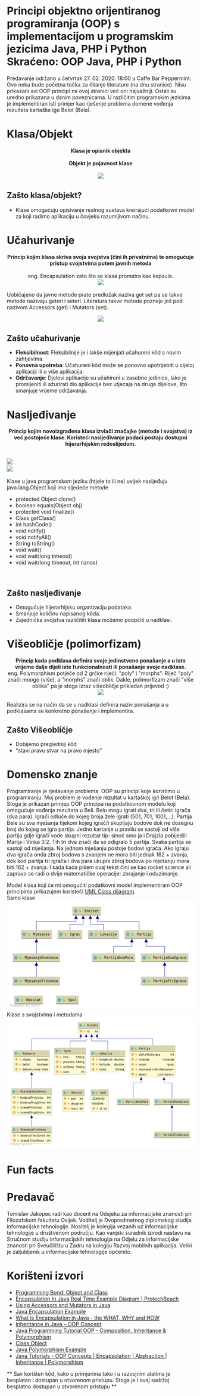 #  Principi objektno orijentiranog programiranja (OOP) s implementacijom u programskim jezicima Java, PHP i Python Skraćeno: OOP Java, PHP i Python

Predavanje održano u četvrtak 27. 02. 2020. 18:00 u Caffe Bar Peppermint.
<br />
Ovo neka bude početna točka za čitanje literature (na dnu stranice). Nisu prikazani svi OOP principi na ovoj stranici već oni najvažniji. Ostali su uredno prikazana u danim poveznicama. U različitim programskim jezicima je implementiran isti primjer kao rješenje problema domene vođenja rezultata kartaške ige Belot (Bela).


# Klasa/Objekt

<p align="center">
  <b>Klasa je opisnik objekta</b><br /><br />
  <b>Objekt je pojavnost klase</b><br /><br />
  <img src="http://1.bp.blogspot.com/-kLY02rb59-4/U6YZP2IVRTI/AAAAAAAAASI/6imnFTmgioE/s1600/dog.gif">
</p>

## Zašto klasa/objekt?
* Klase omogućuju opisivanje realnog sustava kreirajući podatkovni model za koji radimo aplikaciju u čovjeku razumljivom načinu.

# Učahurivanje

<p align="center">
  <b>Princip kojim klasa skriva svoja svojstva (čini ih privatnima) te omogućuje pristup svojstvima putem javnih metoda</b><br /><br />
  eng. Encapsulation zato što se klasa promatra kao kapsula.<br />
  <img src="https://www.protechbeach.com/wp-content/uploads/2019/03/image-6.png"> <br />
</p>
  
  Uobičajeno da javne metode prate predložak naziva get set pa se takve metode nazivaju geteri i seteri. Literatura takve metode poznaje još pod nazivom Accessors (get) i Mutators (set).
  <br />
  
  <p align="center">
  <img src="https://javatutorial.net/wp-content/uploads/2017/10/java-encapsulation.png">
</p>

## Zašto učahurivanje
* <b>Fleksibilnost</b>: Fleksibilnije je i lakše mijenjati učahureni kôd s novim zahtjevima. 
* <b>Ponovna upotreba</b>: Učahureni kôd može se ponovno upotrijebiti u cijeloj aplikaciji ili u više aplikacija.
* <b>Održavanje</b>: Djelovi aplikacije su učahireni u zasebne jedinice, lako je promijeniti ili ažurirati dio aplikacije bez utjecaja na druge dijelove, što smanjuje vrijeme održavanja.

# Nasljeđivanje

<p align="center">
  <b>Princip kojim novoizgrađena klasa izvlači značajke (metode i svojstva) iz već postojeće klase. Koristeći nasljeđivanje podaci postaju dostupni hijerarhijskim redoslijedom.</b><br /><br />

  <img src="https://cdn.techbeamers.com/wp-content/uploads/2019/04/Inheritance-tree.png"> <br />
  <img src="https://www3.ntu.edu.sg/home/ehchua/programming/java/images/OOP_PersonStudnetTeacher.png"> <br />
</p>

  Klase u java programskom jeziku (htjele to ili ne) uvijek nasljeđuju java.lang.Object koji ima sljedeće metode
  <ul>
  <li>protected Object	clone()</li>
  <li>boolean	equals(Object obj)</li>
  <li>protected void	finalize()</li>
  <li>Class<?>	getClass()</li>
  <li>int	hashCode()</li>
  <li>void	notify()</li>
  <li>void	notifyAll()</li>
  <li>String	toString()</li>
  <li>void	wait()</li>
  <li>void	wait(long timeout)</li>
  <li>void	wait(long timeout, int nanos)</li>
  </ul> 
  <br />

## Zašto nasljeđivanje
* Omogućuje hijerarhijsku organizaciju podataka.
* Smanjuje količinu napisanog kôda.
* Zajednička svojstva različitih klasa možemo poopćiti u nadklasi.

# Višeobličje (polimorfizam)

<p align="center">
  <b>Princip kada podklasa definira svoje jedinstveno ponašanje a u isto vrijeme dalje dijeli iste funkcionalnosti ili ponašanje svoje nadklase. </b><br />
  eng. Polymorphism potječe od 2 grčke riječi: "poly" i "morphs". Riječ "poly" znači mnogo (više), a "morphs" znači oblik. Dakle, polimorfizam znači "više oblika" pa je stoga izraz višeobličje prikladan prijevod :)<br />
  <img src="http://www.btechsmartclass.com/java/java_images/OOP-Concept-Polymorphism.png"> <br />
</p>
  
  Realizira se na način da se u nadklasi definira naziv ponašanja a u podklasama se konkretno ponašenje i implementira.

## Zašto Višeobličje
* Dobijemo pregledniji kôd
* "stavi pravu stvar na pravo mjesto" 

# Domensko znanje
Programiranje je rješavanje problema. OOP su principi koje koristimo u programiranju. Moj problem je vođenje rezultat u kartaškoj igri Belot (Bela). Stoga je prikazan primjep OOP principa na podatkovnom modelu koji omogućuje vođenje rezultata u Beli. Belu mogu igrati dva, tri ili četiri igrača (dva para). Igrači odluče do kojeg broja žele igrati (501, 701, 1001,...). Partija Bele su sva mješanja tijekom kojeg igrač/i skupljaju bodove dok ne dosegnu broj do kojeg se igra partija. Jedno kartanje u pravilu se sastoji od više partija gdje igrači vode skupni rezultat tip: sinoć smo ja i Drajzla pobijedili Marija i Vinka 3:2. Tih tri dva znači da se odigralo 5 partija. Svaka partija se sastoji od mješanja. Na jednom mješanju postoje bodovi igrača. Ako igraju dva igrača onda zbroj bodova s zvanjem ne mora biti jednak 162 + zvanja, dok kod partija tri igrača i dva para ukupni zbroj bodova po mješanju mora biti 162 + zvanja. I sada kada pišem ovaj tekst čini se kao rocket science ali zapravo se radi o dvije matematičke operacije: zbrajanje i oduzimanje.

Model klasa koji će mi omogućiti podatkovni model implementiram OOP principima prikazujem koristeći [UML Class dijagram].
<br />
Samo klase
<br />
<img src="https://github.com/tjakopec/OOP_JAVA_PHP_PYTHON/blob/master/Java/classDiagram0.png?raw=true">
<br />
Klase s svojstvima i metodama
<br />
<img src="https://github.com/tjakopec/OOP_JAVA_PHP_PYTHON/blob/master/Java/classDiagram1.png?raw=true">


# Fun facts

# Predavač
Tomislav Jakopec radi kao docent na Odsjeku za informacijske znanosti pri Filozofskom fakultetu Osijek. Voditelj je Dvopredmetnog diplomskog studija informacijske tehnologije. Nositelj je kolegija vezanih uz informacijske tehnologije u društvenom području. Kao vanjski suradnik izvodi nastavu na Stručnom studiju informacijskih tehnologija na Odjelu za informacijske znanosti pri Sveučilištu u Zadru na kolegiju Razvoj mobilnih aplikacija. Veliki je zaljubljenik u informacijske tehnologije općenito.



# Korišteni izvori
* [Programming Bond: Object and Class]
* [Encapsulation In Java,Real Time Example,Diagram | ProtechBeach]
* [Using Accessors and Mutators in Java]
* [Java Encapsulation Example]
* [What is Encapsulation in Java - the WHAT, WHY and HOW]
* [Inheritance in Java – OOP Concept]
* [Java Programming Tutorial OOP - Composition, Inheritance &amp; Polymorphism]
* [Class Object]
* [Java Polymorphism Example]
* [Java Tutorials - OOP Concepts | Encapsulation | Abstraction | Inheritance | Polymorphism]


** Sav korišten kôd, kako u primjerima tako i u razvojnim alatima je besplatan i dostupan u otvorenom pristupu. Stoga je i ovaj sadržaj besplatno dostupan u otvorenom pristupu  **

[//]: # (These are reference links used in the body of this note and get stripped out when the markdown processor does its job. There is no need to format nicely because it shouldn't be seen. Thanks SO - http://stackoverflow.com/questions/4823468/store-comments-in-markdown-syntax)

   [Programming Bond: Object and Class]: <http://programmingbond.blogspot.com/2014/06/object-and-class.html>
   [Encapsulation In Java,Real Time Example,Diagram | ProtechBeach]: <https://www.protechbeach.com/java/encapsulation-in-java-with-real-time-example-with-diagram/>
   [Using Accessors and Mutators in Java]: <https://www.thoughtco.com/accessors-and-mutators-2034335>
   [Java Encapsulation Example]: <https://javatutorial.net/java-encapsulation-example>
   [What is Encapsulation in Java - the WHAT, WHY and HOW]: <https://www.codejava.net/java-core/the-java-language/what-is-encapsulation-in-java-the-what-why-and-how>
   [Inheritance in Java – OOP Concept]: <https://www.techbeamers.com/java-inheritance/>
   [Java Programming Tutorial OOP - Composition, Inheritance &amp; Polymorphism]: <https://www3.ntu.edu.sg/home/ehchua/programming/java/J3b_OOPInheritancePolymorphism.html>
   [Class Object]: <https://docs.oracle.com/javase/7/docs/api/java/lang/Object.html>
   [Java Polymorphism Example]: <https://javatutorial.net/java-polymorphism-example>
   [Java Tutorials - OOP Concepts | Encapsulation | Abstraction | Inheritance | Polymorphism]: <http://www.btechsmartclass.com/java/java-oop-concepts.html>
   [UML Class dijagram]: <https://medium.com/@smagid_allThings/uml-class-diagrams-tutorial-step-by-step-520fd83b300b>



   




